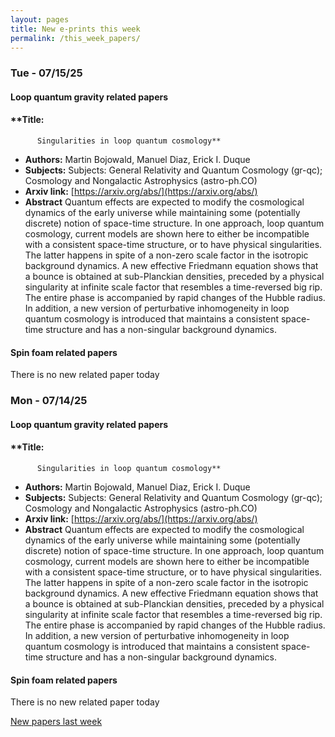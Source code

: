 ```yaml
---
layout: pages
title: New e-prints this week
permalink: /this_week_papers/
---
```




### Tue - 07/15/25

#### Loop quantum gravity related papers

#### **Title:
          Singularities in loop quantum cosmology**
 - **Authors:** Martin Bojowald, Manuel Diaz, Erick I. Duque
 - **Subjects:** Subjects:
General Relativity and Quantum Cosmology (gr-qc); Cosmology and Nongalactic Astrophysics (astro-ph.CO)
 - **Arxiv link:** [https://arxiv.org/abs/](https://arxiv.org/abs/)
 - **Abstract**
 Quantum effects are expected to modify the cosmological dynamics of the early universe while maintaining some (potentially discrete) notion of space-time structure. In one approach, loop quantum cosmology, current models are shown here to either be incompatible with a consistent space-time structure, or to have physical singularities. The latter happens in spite of a non-zero scale factor in the isotropic background dynamics. A new effective Friedmann equation shows that a bounce is obtained at sub-Planckian densities, preceded by a physical singularity at infinite scale factor that resembles a time-reversed big rip. The entire phase is accompanied by rapid changes of the Hubble radius. In addition, a new version of perturbative inhomogeneity in loop quantum cosmology is introduced that maintains a consistent space-time structure and has a non-singular background dynamics. 

#### Spin foam related papers

There is no new related paper today 

### Mon - 07/14/25

#### Loop quantum gravity related papers

#### **Title:
          Singularities in loop quantum cosmology**
 - **Authors:** Martin Bojowald, Manuel Diaz, Erick I. Duque
 - **Subjects:** Subjects:
General Relativity and Quantum Cosmology (gr-qc); Cosmology and Nongalactic Astrophysics (astro-ph.CO)
 - **Arxiv link:** [https://arxiv.org/abs/](https://arxiv.org/abs/)
 - **Abstract**
 Quantum effects are expected to modify the cosmological dynamics of the early universe while maintaining some (potentially discrete) notion of space-time structure. In one approach, loop quantum cosmology, current models are shown here to either be incompatible with a consistent space-time structure, or to have physical singularities. The latter happens in spite of a non-zero scale factor in the isotropic background dynamics. A new effective Friedmann equation shows that a bounce is obtained at sub-Planckian densities, preceded by a physical singularity at infinite scale factor that resembles a time-reversed big rip. The entire phase is accompanied by rapid changes of the Hubble radius. In addition, a new version of perturbative inhomogeneity in loop quantum cosmology is introduced that maintains a consistent space-time structure and has a non-singular background dynamics. 

#### Spin foam related papers

There is no new related paper today 




[New papers last week]({{site.url}}/archived/weekly/pre-prints/2025/07/14/archived_weekly_papers.html)